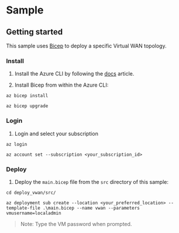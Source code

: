 # Sample

## Getting started

This sample uses [Bicep](https://docs.microsoft.com/en-us/azure/azure-resource-manager/bicep/overview) to deploy a specific Virtual WAN topology.

### Install

1. Install the Azure CLI by following the [docs](https://docs.microsoft.com/en-us/cli/azure/install-azure-cli) article.

1. Install Bicep from within the Azure CLI:

```
az bicep install

az bicep upgrade
```

### Login

1. Login and select your subscription

```
az login

az account set --subscription <your_subscription_id>
```

### Deploy

1. Deploy the `main.bicep` file from the `src` directory of this sample:

```
cd deploy_vwan/src/

az deployment sub create --location <your_preferred_location> --template-file .\main.bicep --name vwan --parameters vmusername=localadmin
```

> Note: Type the VM password when prompted. 
